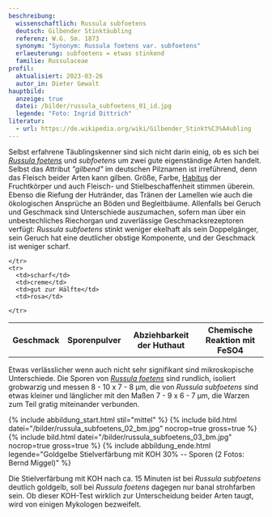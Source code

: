 ```yaml
---
beschreibung:
  wissenschaftlich: Russula subfoetens
  deutsch: Gilbender Stinktäubling
  referenz: W.G. Sm. 1873
  synonym: "Synonym: Russula foetens var. subfoetens"
  erlaeuterung: subfoetens = etwas stinkend
  familie: Russulaceae
profil:
  aktualisiert: 2023-03-26
  autor_in: Dieter Gewalt
hauptbild:
  anzeige: true
  datei: /bilder/russula_subfoetens_01_id.jpg
  legende: "Foto: Ingrid Dittrich"
literatur:
  - url: https://de.wikipedia.org/wiki/Gilbender_Stinkt%C3%A4ubling
---
```

Selbst erfahrene Täublingskenner sind sich nicht darin einig, ob es sich bei *[Russula foetens](/pilze/russula-foetens-stinktäubling)* und *subfoetens* um zwei gute eigenständige Arten handelt. Selbst das Attribut *"gilbend"* im deutschen Pilznamen ist irreführend, denn das Fleisch beider Arten kann gilben. Größe, Farbe, [Habitus](Habitus "Glossar") der Fruchtkörper und auch Fleisch- und Stielbeschaffenheit stimmen überein. Ebenso die Riefung der Hutränder, das Tränen der Lamellen wie auch die ökologischen Ansprüche an Böden und Begleitbäume. Allenfalls bei Geruch und Geschmack sind Unterschiede auszumachen, sofern man über ein unbestechliches Riechorgan und zuverlässige Geschmacksrezeptoren verfügt: *Russula subfoetens* stinkt weniger ekelhaft als sein Doppelgänger, sein Geruch hat eine deutlicher obstige Komponente, und der Geschmack ist weniger scharf.

<div class="table-responsive">
  <table class="table taeubling">
    <tr>
      <th rowspan="2">Geschmack</th>
      <th rowspan="2">Sporenpulver</th>
      <th rowspan="2">Abziehbarkeit der Huthaut</th>
      <th colspan="3" class="text-center">Chemische Reaktion mit FeSO4</th>
    </tr>
    <tr>
      
      
    </tr>
    <tr>
      <td>scharf</td>
      <td>creme</td>
      <td>gut zur Hälfte</td>
      <td>rosa</td>
       
    </tr>
  </table>
</div>

Etwas verlässlicher wenn auch nicht sehr signifikant sind mikroskopische Unterschiede. Die Sporen von *[Russula foetens](/pilze/russula-foetens-stinktäubling)* sind rundlich, isoliert grobwarzig und messen 8 - 10 x 7 - 8 µm, die von *Russula subfoetens* sind etwas kleiner und länglicher mit den Maßen 7 - 9 x 6 - 7 µm, die Warzen zum Teil gratig miteinander verbunden.

{% include abbildung_start.html stil="mittel" %}
{% include bild.html datei="/bilder/russula_subfoetens_02_bm.jpg" nocrop=true gross=true %}
{% include bild.html datei="/bilder/russula_subfoetens_03_bm.jpg" nocrop=true gross=true %}
{% include abbildung_ende.html legende="Goldgelbe Stielverfärbung mit KOH 30% -- Sporen (2 Fotos: Bernd Miggel)" %}

Die Stielverfärbung mit KOH nach ca. 15 Minuten ist bei *Russula subfoetens* deutlich goldgelb, soll bei *Russula foetens* dagegen nur banal strohfarben sein. Ob dieser KOH-Test wirklich zur Unterscheidung beider Arten taugt, wird von einigen Mykologen bezweifelt.